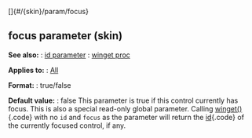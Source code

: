 []{#/{skin}/param/focus}
  ## focus parameter (skin)
  **See also:**
  :   [id parameter](ref/%7Bskin%7D/param/id)
  :   [winget proc](ref/proc/winget)
  <!-- -->
  **Applies to:**
  :   [All](ref/%7Bskin%7D/control)
  <!-- -->
  **Format:**
  :   true/false
  <!-- -->
  **Default value:**
  :   false
  This parameter is true if this control currently has focus.
  This is also a special read-only global parameter. Calling
  [winget()](ref/proc/winget){.code} with no `id` and `focus` as the
  parameter will return the [id](ref/%7Bskin%7D/param/id){.code} of the
  currently focused control, if any.